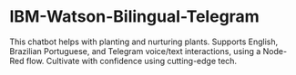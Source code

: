 # IBM-Watson-Bilingual-Telegram
This chatbot helps with planting and nurturing plants. Supports English, Brazilian Portuguese, and Telegram voice/text interactions, using a Node-Red flow. Cultivate with confidence using cutting-edge tech.
